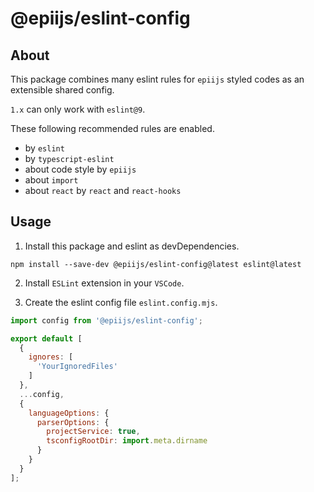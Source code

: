 # @epiijs/eslint-config

## About
This package combines many eslint rules for `epiijs` styled codes as an extensible shared config.

`1.x` can only work with `eslint@9`.

These following recommended rules are enabled.
* by `eslint` 
* by `typescript-eslint`
* about code style by `epiijs`
* about `import`
* about `react` by `react` and `react-hooks` 

## Usage

1. Install this package and eslint as devDependencies.

```
npm install --save-dev @epiijs/eslint-config@latest eslint@latest
```

2. Install `ESLint` extension in your `VSCode`.

3. Create the eslint config file `eslint.config.mjs`.

```mjs
import config from '@epiijs/eslint-config';

export default [
  {
    ignores: [
      'YourIgnoredFiles'
    ]
  },
  ...config,
  {
    languageOptions: {
      parserOptions: {
        projectService: true,
        tsconfigRootDir: import.meta.dirname
      }
    }
  }
];
```